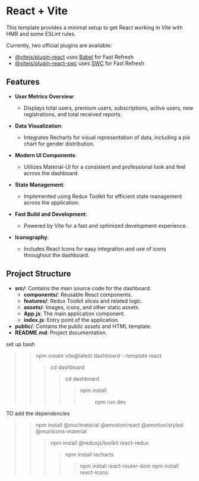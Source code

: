 # React + Vite

This template provides a minimal setup to get React working in Vite with HMR and some ESLint rules.

Currently, two official plugins are available:

- [@vitejs/plugin-react](https://github.com/vitejs/vite-plugin-react/blob/main/packages/plugin-react/README.md) uses [Babel](https://babeljs.io/) for Fast Refresh
- [@vitejs/plugin-react-swc](https://github.com/vitejs/vite-plugin-react-swc) uses [SWC](https://swc.rs/) for Fast Refresh


## Features

- **User Metrics Overview**: 
  - Displays total users, premium users, subscriptions, active users, new registrations, and total received reports.

- **Data Visualization**: 
  - Integrates Recharts for visual representation of data, including a pie chart for gender distribution.

- **Modern UI Components**: 
  - Utilizes Material-UI for a consistent and professional look and feel across the dashboard.

- **State Management**: 
  - Implemented using Redux Toolkit for efficient state management across the application.

- **Fast Build and Development**: 
  - Powered by Vite for a fast and optimized development experience.

- **Iconography**: 
  - Includes React Icons for easy integration and use of icons throughout the dashboard.

## Project Structure

- **src/**: Contains the main source code for the dashboard.
  - **components/**: Reusable React components.
  - **features/**: Redux Toolkit slices and related logic.
  - **assets/**: Images, icons, and other static assets.
  - **App.js**: The main application component.
  - **index.js**: Entry point of the application.
- **public/**: Contains the public assets and HTML template.
- **README.md**: Project documentation.

set up 
bash
>>npm create vite@latest dashboard --template react
>>>cd dashboard
>>>>cd dashboard
>>>>>npm install
>>>>>>npm run dev

TO add the dependencies
>>npm install @mui/material @emotion/react @emotion/styled @mui/icons-material
>>> npm install @reduxjs/toolkit react-redux
>>>>npm install recharts
>>>>>npm install react-router-dom
>>>>>npm install react-icons 
